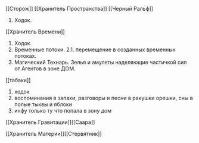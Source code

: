 
[[Сторож]] [[Хранитель Пространства]] [[Черный Ральф]]
1. Ходок.

[[Хранитель Времени]]
1. Ходок.
2. Временные потоки.
2.1. перемещение в созданных временных потоках.
3. Магический Технарь. Зелья и амулеты наделяющие частичкой сил от Агентов в зоне ДОМ.

[[табаки]]
1. ходок
2. воспоминания в запахи, разговоры и песни в ракушки орешки, сны в полые тыквы и яблоки
3. инфу только ту что попала в зону дом

[[Хранитель Гравитации]][[Саара]]


[[Хранитель Материи]][[Стервятник]]

